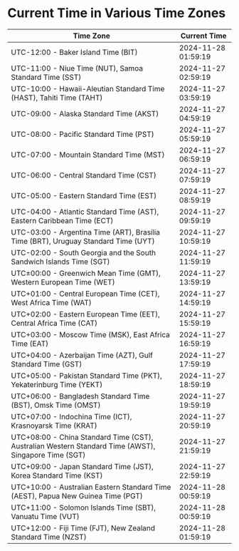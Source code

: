 # Current Time in Various Time Zones

| Time Zone | Current Time |
|-----------|--------------|
| UTC-12:00 - Baker Island Time (BIT) | 2024-11-28 01:59:19 |
| UTC-11:00 - Niue Time (NUT), Samoa Standard Time (SST) | 2024-11-27 02:59:19 |
| UTC-10:00 - Hawaii-Aleutian Standard Time (HAST), Tahiti Time (TAHT) | 2024-11-27 03:59:19 |
| UTC-09:00 - Alaska Standard Time (AKST) | 2024-11-27 04:59:19 |
| UTC-08:00 - Pacific Standard Time (PST) | 2024-11-27 05:59:19 |
| UTC-07:00 - Mountain Standard Time (MST) | 2024-11-27 06:59:19 |
| UTC-06:00 - Central Standard Time (CST) | 2024-11-27 07:59:19 |
| UTC-05:00 - Eastern Standard Time (EST) | 2024-11-27 08:59:19 |
| UTC-04:00 - Atlantic Standard Time (AST), Eastern Caribbean Time (ECT) | 2024-11-27 09:59:19 |
| UTC-03:00 - Argentina Time (ART), Brasília Time (BRT), Uruguay Standard Time (UYT) | 2024-11-27 10:59:19 |
| UTC-02:00 - South Georgia and the South Sandwich Islands Time (SGT) | 2024-11-27 11:59:19 |
| UTC±00:00 - Greenwich Mean Time (GMT), Western European Time (WET) | 2024-11-27 13:59:19 |
| UTC+01:00 - Central European Time (CET), West Africa Time (WAT) | 2024-11-27 14:59:19 |
| UTC+02:00 - Eastern European Time (EET), Central Africa Time (CAT) | 2024-11-27 15:59:19 |
| UTC+03:00 - Moscow Time (MSK), East Africa Time (EAT) | 2024-11-27 16:59:19 |
| UTC+04:00 - Azerbaijan Time (AZT), Gulf Standard Time (GST) | 2024-11-27 17:59:19 |
| UTC+05:00 - Pakistan Standard Time (PKT), Yekaterinburg Time (YEKT) | 2024-11-27 18:59:19 |
| UTC+06:00 - Bangladesh Standard Time (BST), Omsk Time (OMST) | 2024-11-27 19:59:19 |
| UTC+07:00 - Indochina Time (ICT), Krasnoyarsk Time (KRAT) | 2024-11-27 20:59:19 |
| UTC+08:00 - China Standard Time (CST), Australian Western Standard Time (AWST), Singapore Time (SGT) | 2024-11-27 21:59:19 |
| UTC+09:00 - Japan Standard Time (JST), Korea Standard Time (KST) | 2024-11-27 22:59:19 |
| UTC+10:00 - Australian Eastern Standard Time (AEST), Papua New Guinea Time (PGT) | 2024-11-28 00:59:19 |
| UTC+11:00 - Solomon Islands Time (SBT), Vanuatu Time (VUT) | 2024-11-28 00:59:19 |
| UTC+12:00 - Fiji Time (FJT), New Zealand Standard Time (NZST) | 2024-11-28 01:59:19 |
